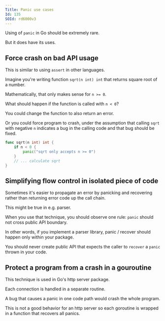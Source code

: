 ```yaml
---
Title: Panic use cases
Id: 135
SOId: rd6000v3
---
```


Using of `panic` in Go should be extremely rare.

But it does have its uses.

## Force crash on bad API usage

This is similar to using `assert` in other languages.

Imagine you're writing function `sqrt(n int) int` that returns square root of a number.

Mathematically, that only makes sense for `n >= 0`.

What should happen if the function is called with `n < 0`?

You could change the function to also return an error.

Or you could force program to crash, under the assumption that calling `sqrt` with negative `n` indicates a bug in the calling code and that bug should be fixed.

```go
func sqrt(n int) int {
    if n < 0 {
        panic("sqrt only accepts n >= 0")
    }
    // ... calculate sqrt
}
```

## Simplifying flow control in isolated piece of code

Sometimes it's easier to propagate an error by panicking and recovering rather than returning error code up the call chain.

This might be true in e.g. parser.

When you use that technique, you should observe one rule: `panic` should not cross public API boundary.

In other words, if you implement a parser library, panic / recover should happen only within your package.

You should never create public API that expects the caller to `recover` a `panic` thrown in your code.

## Protect a program from a crash in a gouroutine

This technique is used in Go's http server package.

Each connection is handled in a separate routine.

A bug that causes a panic in one code path would crash the whole program.

This is not a good behavior for an http server so each goroutine is wrapped in a function that recovers all panics.
